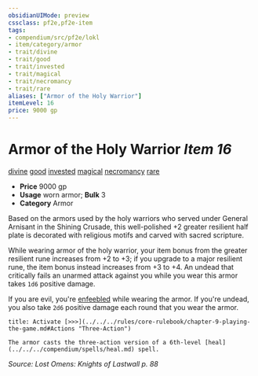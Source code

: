 ```yaml
---
obsidianUIMode: preview
cssclass: pf2e,pf2e-item
tags:
- compendium/src/pf2e/lokl
- item/category/armor
- trait/divine
- trait/good
- trait/invested
- trait/magical
- trait/necromancy
- trait/rare
aliases: ["Armor of the Holy Warrior"]
itemLevel: 16
price: 9000 gp
---
```

# Armor of the Holy Warrior *Item 16*  
[divine](../../../rules/traits/divine.md)  [good](../../../rules/traits/good.md)  [invested](../../../rules/traits/invested.md)  [magical](../../../rules/traits/magical.md)  [necromancy](../../../rules/traits/necromancy.md)  [rare](../../../rules/traits/rare.md)  

- **Price** 9000 gp
- **Usage** worn armor; **Bulk** 3
- **Category** Armor

Based on the armors used by the holy warriors who served under General Arnisant in the Shining Crusade, this well-polished +2 greater resilient half plate is decorated with religious motifs and carved with sacred scripture.

While wearing armor of the holy warrior, your item bonus from the greater resilient rune increases from +2 to +3; if you upgrade to a major resilient rune, the item bonus instead increases from +3 to +4. An undead that critically fails an unarmed attack against you while you wear this armor takes `1d6` positive damage.

If you are evil, you're [enfeebled](../../../rules/conditions.md#Enfeebled) while wearing the armor. If you're undead, you also take `2d6` positive damage each round that you wear the armor.

```ad-embed-ability
title: Activate [>>>](../../../rules/core-rulebook/chapter-9-playing-the-game.md#Actions "Three-Action")

The armor casts the three-action version of a 6th-level [heal](../../../compendium/spells/heal.md) spell.
```

*Source: Lost Omens: Knights of Lastwall p. 88*
